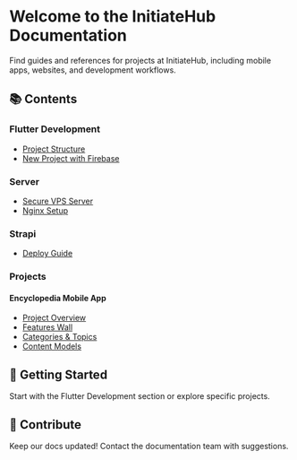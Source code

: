 # Welcome to the InitiateHub Documentation

Find guides and references for projects at InitiateHub, including mobile apps, websites, and development workflows.

## 📚 Contents

### Flutter Development

- [Project Structure](flutter/project-structure.md)
- [New Project with Firebase](flutter/new-project-with-firebase.md)

### Server

- [Secure VPS Server](server/secure_vps.md)
- [Nginx Setup](server/nginx.md)

### Strapi

- [Deploy Guide](strapi/strapi-deploy-guide.md)

### Projects

#### Encyclopedia Mobile App

- [Project Overview](projects/encyclopedia/index.md)
- [Features Wall](projects/encyclopedia/features-wall.md)
- [Categories & Topics](projects/encyclopedia/categories-and-topics.md)
- [Content Models](projects/encyclopedia/content_models_strapi.md)

## 🚀 Getting Started

Start with the Flutter Development section or explore specific projects.

## 📢 Contribute

Keep our docs updated! Contact the documentation team with suggestions.
